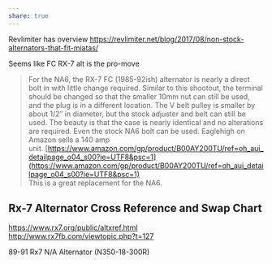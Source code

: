 ```yaml
---
share: true
---
```


Revlimiter has overview
https://revlimiter.net/blog/2017/08/non-stock-alternators-that-fit-miatas/

Seems like FC RX-7 alt is the pro-move

> For the NA6, the RX-7 FC (1985-92ish) alternator is nearly a direct bolt in with little change required. Similar to this shootout, the terminal should be changed so that the smaller 10mm nut can still be used, and the plug is in a different location. The V belt pulley is smaller by about 1/2″ in diameter, but the stock adjuster and belt can still be used. The beauty is that the case is nearly identical and no alterations are required. Even the stock NA6 bolt can be used. Eaglehigh on Amazon sells a 140 amp unit. [https://www.amazon.com/gp/product/B00AY200TU/ref=oh_aui_detailpage_o04_s00?ie=UTF8&psc=1](https://www.amazon.com/gp/product/B00AY200TU/ref=oh_aui_detailpage_o04_s00?ie=UTF8&psc=1)  
> This is a great replacement for the NA6.

## Rx-7 Alternator Cross Reference and Swap Chart
https://www.rx7.org/public/altxref.html
http://www.rx7fb.com/viewtopic.php?t=127

89-91 Rx7 N/A Alternator (N350-18-300R)


